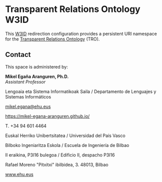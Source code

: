 # Transparent Relations Ontology W3ID

This [W3ID](https://w3id.org) redirection configuration provides a persistent URI namespace for the [Transparent Relations Ontology](https://github.com/mikel-egana-aranguren/Transparent-Relations-Ontology) (TRO).

## Contact

This space is administered by:  

**Mikel Egaña Aranguren, Ph.D.**  
*Assistant Professor*  

Lengoaia eta Sistema Informatikoak Saila / Departamento de Lenguajes y Sistemas Informáticos

mikel.egana@ehu.eus

https://mikel-egana-aranguren.github.io/

T. +34 94 601 4464

Euskal Herriko Unibertsitatea / Universidad del País Vasco

Bilboko Ingeniaritza Eskola / Escuela de Ingeniería de Bilbao

II eraikina, P3I16 bulegoa / Edificio II, despacho P3I16

Rafael Moreno "Pitxitxi" ibilbidea, 3. 48013, Bilbao

www.ehu.eus
